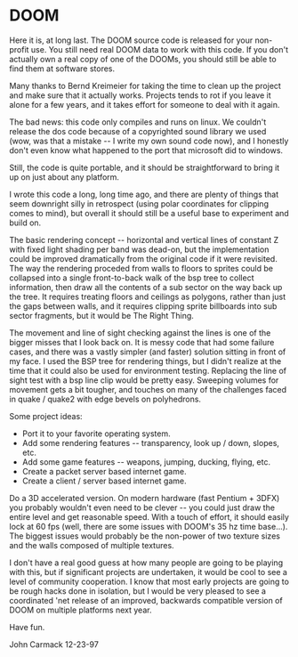 # DOOM

Here it is, at long last. The DOOM source code is released for your non-profit use. You still need real DOOM data to work with this code. If you don't actually own a real copy of one of the DOOMs, you should still be able to find them at software stores.

Many thanks to Bernd Kreimeier for taking the time to clean up the project and make sure that it actually works. Projects tends to rot if you leave it alone for a few years, and it takes effort for someone to deal with it again.

The bad news: this code only compiles and runs on linux. We couldn't release the dos code because of a copyrighted sound library we used (wow, was that a mistake -- I write my own sound code now), and I honestly don't even know what happened to the port that microsoft did to windows.

Still, the code is quite portable, and it should be straightforward to bring it up on just about any platform.

I wrote this code a long, long time ago, and there are plenty of things that seem downright silly in retrospect (using polar coordinates for clipping comes to mind), but overall it should still be a useful base to experiment and build on.

The basic rendering concept -- horizontal and vertical lines of constant Z with fixed light shading per band was dead-on, but the implementation could be improved dramatically from the original code if it were revisited. The way the rendering proceded from walls to floors to sprites could be collapsed into a single front-to-back walk of the bsp tree to collect information, then draw all the contents of a sub sector on the way back up the tree. It requires treating floors and ceilings as polygons, rather than just the gaps between walls, and it requires clipping sprite billboards into sub sector fragments, but it would be The Right Thing.

The movement and line of sight checking against the lines is one of the bigger misses that I look back on. It is messy code that had some failure cases, and there was a vastly simpler (and faster) solution sitting in front of my face. I used the BSP tree for rendering things, but I didn't realize at the time that it could also be used for environment testing. Replacing the line of sight test with a bsp line clip would be pretty easy. Sweeping volumes for movement gets a bit tougher, and touches on many of the challenges faced in quake / quake2 with edge bevels on polyhedrons.

Some project ideas:

- Port it to your favorite operating system.
- Add some rendering features -- transparency, look up / down, slopes, etc.
- Add some game features -- weapons, jumping, ducking, flying, etc.
- Create a packet server based internet game.
- Create a client / server based internet game.

Do a 3D accelerated version. On modern hardware (fast Pentium + 3DFX) you probably wouldn't even need to be clever -- you could just draw the entire level and get reasonable speed. With a touch of effort, it should easily lock at 60 fps (well, there are some issues with DOOM's 35 hz time base...). The biggest issues would probably be the non-power of two texture sizes and the walls composed of multiple textures.

I don't have a real good guess at how many people are going to be playing with this, but if significant projects are undertaken, it would be cool to see a level of community cooperation. I know that most early projects are going to be rough hacks done in isolation, but I would be very pleased to see a coordinated 'net release of an improved, backwards compatible version of DOOM on multiple platforms next year.

Have fun.

John Carmack
12-23-97
